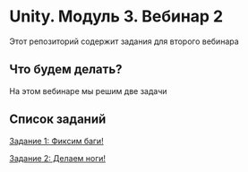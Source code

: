 # Unity. Модуль 3. Вебинар 2

Этот репозиторий содержит задания для второго вебинара

## Что будем делать?

На этом вебинаре мы решим две задачи

## Список заданий

[Задание 1: Фиксим баги!](/Task1.md)

[Задание 2: Делаем ноги!](/Task2.md)
